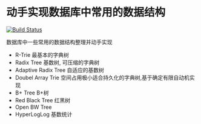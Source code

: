 # 动手实现数据库中常用的数据结构

[![Build Status](https://travis-ci.org/joemccann/dillinger.svg?branch=master)](https://travis-ci.org/joemccann/dillinger)

数据库中一些常用的数据结构整理并动手实现

- R-Trie 最基本的字典树
- Radix Tree 基数树, 可压缩的字典树
- Adaptive Radix Tree 自适应的基数树
- Doubel Array Trie 空间占用极小适合持久化的字典树,基于确定有限自动机实现
- B+ Tree B+树
- Red Black Tree 红黑树
- Open BW Tree
- HyperLogLog 基数统计
